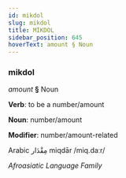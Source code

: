 ```yaml
---
id: mikdol
slug: mikdol
title: MİKDOL
sidebar_position: 645
hoverText: amount § Noun
---
```


### mikdol

*amount* **§** Noun

**Verb**: to be a number/amount

**Noun**: number/amount

**Modifier**: number/amount-related

Arabic مِقْدَار miqdār /miq.daːr/

*Afroasiatic Language Family*
